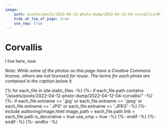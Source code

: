 ```yaml
---
image:
    path: assets/posts/2022-04-12-photo-dump/2022-04-12-04-corvallis/006-towel-with-dog.jpeg
    hide_at_top_of_page: true
    use_xmp: true
---
```


# Corvallis

I live here, now.

*Note: While some of the photos on this page have a Creative Commons license, others are not licensed for reuse. The terms for each photo are contained in the caption below it.*

{% for each_file in site.static_files -%}
    {%- if each_file.path
        contains "/assets/posts/2022-04-12-photo-dump/2022-04-12-04-corvallis/"
    -%}
        {%- if each_file.extname == '.jpg'
            or each_file.extname == '.jpeg'
            or each_file.extname == '.JPG'
            or each_file.extname == '.JPEG'
        -%}
            {%- include authoring/image.html
                image_path = each_file.path
                link = each_file.path
                is_decorative = true
                use_xmp = true
            -%}
        {%- endif -%}
    {%- endif -%}
{%- endfor -%}
